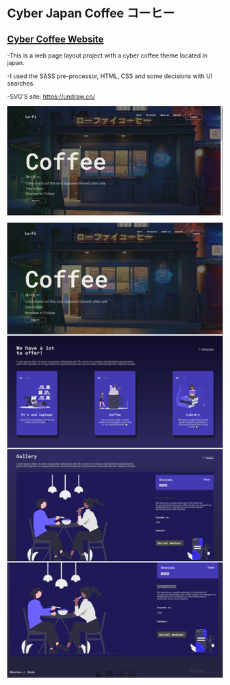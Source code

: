 # Cyber Japan Coffee コーヒー

<h2>
 <a href="https://gustavojuvino.github.io/CyberCoffee/">Cyber Coffee Website</a>
</h2>

-This is a web page layout project with a cyber coffee theme located in japan.

-I used the SASS pre-processor, HTML, CSS and some decisions with UI searches.

 -SVG'S site: https://undraw.co/<br>

<img src = "./IMG/coffeegif.gif" title="imggif"></img>

<img src = "./IMG/coffee1.jpg"  title="img1"></img>
<img src = "./IMG/coffee2.jpg"  title="img2"></img>
<img src = "./IMG/coffee3.jpg"  title="img3"></img>
<img src = "./IMG/coffee4.jpg"  title="img4"></img>
